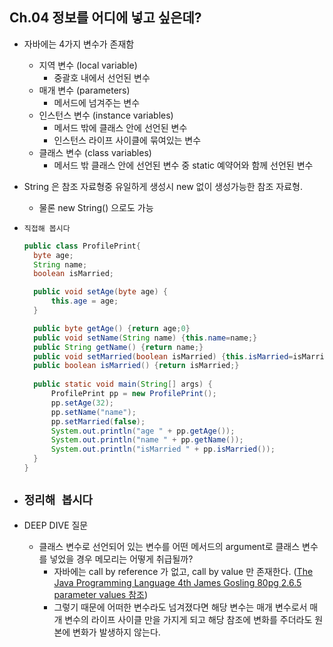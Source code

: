 ## Ch.04 정보를 어디에 넣고 싶은데?
- 자바에는 4가지 변수가 존재함
  - 지역 변수 (local variable)
    - 중괄호 내에서 선언된 변수
  - 매개 변수 (parameters)
    - 메서드에 넘겨주는 변수
  - 인스턴스 변수 (instance variables)
    - 메서드 밖에 클래스 안에 선언된 변수
    - 인스턴스 라이프 사이클에 묶여있는 변수
  - 클래스 변수 (class variables)
    - 메서드 밖 클래스 안에 선언된 변수 중 static 예약어와 함께 선언된 변수
- String 은 참조 자료형중 유일하게 생성시 new 없이 생성가능한 참조 자료형.
  - 물론 new String() 으로도 가능
- `직접해 봅시다`
  ```java
  public class ProfilePrint{
    byte age;
    String name;
    boolean isMarried;
  
    public void setAge(byte age) {
        this.age = age;
    } 
  
    public byte getAge() {return age;0}
    public void setName(String name) {this.name=name;}
    public String getName() {return name;}
    public void setMarried(boolean isMarried) {this.isMarried=isMarried;}
    public boolean isMarried() {return isMarried;}
    
    public static void main(String[] args) {
        ProfilePrint pp = new ProfilePrint();
        pp.setAge(32);
        pp.setName("name");
        pp.setMarried(false);
        System.out.println("age " + pp.getAge());
        System.out.println("name " + pp.getName());
        System.out.println("isMarried " + pp.isMarried());
    } 
  }
  ```
- `정리해 봅시다`
  - 

- DEEP DIVE 질문
  - 클래스 변수로 선언되어 있는 변수를 어떤 메서드의 argument로 클래스 변수를 넣었을 경우 메모리는 어떻게 취급될까?
    - 자바에는 call by reference 가 없고, call by value 만 존재한다. (<a href="https://www.acs.ase.ro/Media/Default/documents/java/ClaudiuVinte/books/ArnoldGoslingHolmes06.pdf">The Java Programming Language 4th James Gosling 80pg 2.6.5 parameter values 참조</a>)
    - 그렇기 때문에 어떠한 변수라도 넘겨졌다면 해당 변수는 매개 변수로서 매개 변수의 라이프 사이클 만을 가지게 되고 해당 참조에 변화를 주더라도 원본에 변화가 발생하지 않는다.